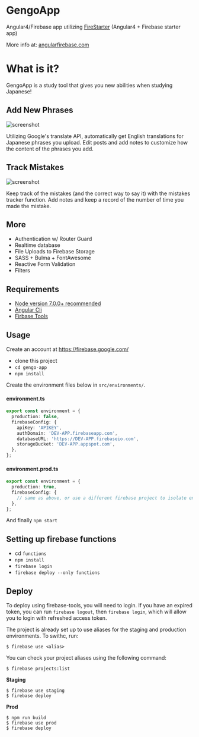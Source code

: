 # GengoApp

Angular4/Firebase app utilizing [FireStarter](https://github.com/codediodeio/angular-firestarter) (Angular4 + Firebase starter app)

More info at: [angularfirebase.com](https://angularfirebase.com/)

# What is it?

GengoApp is a study tool that gives you new abilities when studying Japanese!

## Add New Phrases

![screenshot](https://user-images.githubusercontent.com/6524512/28711426-802eceea-73c2-11e7-999e-04d656abcf5d.png)

Utilizing Google's translate API, automatically get English translations for Japanese phrases you upload. Edit posts and add notes to customize how the content of the phrases you add.

## Track Mistakes

![screenshot](https://user-images.githubusercontent.com/6524512/28711425-802e370a-73c2-11e7-8b74-bae61a9fcad3.png)

Keep track of the mistakes (and the correct way to say it) with the mistakes tracker function.
Add notes and keep a record of the number of time you made the mistake.

## More

- Authentication w/ Router Guard
- Realtime database
- File Uploads to Firebase Storage
- SASS + Bulma + FontAwesome
- Reactive Form Validation
- Filters

## Requirements

- [Node version 7.0.0+ recommended](https://github.com/riywo/ndenv)
- [Angular Cli](https://cli.angular.io/)
- [Firbase Tools](https://github.com/firebase/firebase-tools)

## Usage

Create an account at https://firebase.google.com/

- clone this project
- `cd gengo-app`
- `npm install`

Create the environment files below in `src/environments/`.

#### environment.ts

```typescript
export const environment = {
  production: false,
  firebaseConfig: {
    apiKey: 'APIKEY',
    authDomain: 'DEV-APP.firebaseapp.com',
    databaseURL: 'https://DEV-APP.firebaseio.com',
    storageBucket: 'DEV-APP.appspot.com',
  },
};
```

#### environment.prod.ts

```typescript
export const environment = {
  production: true,
  firebaseConfig: {
    // same as above, or use a different firebase project to isolate environments
  },
};
```

And finally `npm start`

## Setting up firebase functions

- cd `functions`
- `npm install`
- `firebase login`
- `firebase deploy --only functions`

## Deploy

To deploy using firebase-tools, you will need to login. If you have an expired token, you can run `firebase logout`, then `firebase login`, which will allow you to login with refreshed access token.

The project is already set up to use aliases for the staging and production environments. To swithc, run:

```
$ firebase use <alias>
```

You can check your project aliases using the following command:

```
$ firebase projects:list
```

**Staging**

```
$ firebase use staging
$ firebase deploy
```

**Prod**

```
$ npm run build
$ firebase use prod
$ firebase deploy
```
